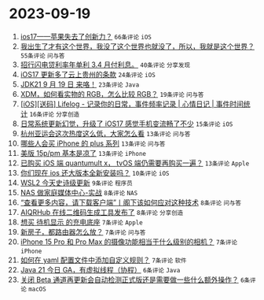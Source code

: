 # 2023-09-19

1. [ios17——苹果失去了创新力？](https://www.v2ex.com/t/975042) `66条评论` `iOS`
1. [我出生了才有这个世界，我没了这个世界也就没了，所以，我就是这个世界？](https://www.v2ex.com/t/975056) `55条评论` `问与答`
1. [招行闪电贷利率年单利 3.4 月付利息。](https://www.v2ex.com/t/975072) `40条评论` `分享发现`
1. [iOS17 更新多了云上贵州的条款](https://www.v2ex.com/t/975048) `24条评论` `iOS`
1. [JDK21 9 月 19 日 来咯！](https://www.v2ex.com/t/975067) `23条评论` `Java`
1. [XDM，如何看实物的 RGB，怎么比较 RGB？](https://www.v2ex.com/t/975055) `19条评论` `问与答`
1. [[iOS][送码] Lifelog - 记录你的日常，事件频率记录 | 心情日记 | 事件时间统计](https://www.v2ex.com/t/975077) `16条评论` `分享创造`
1. [日常系统更新幻觉，升级了 iOS17 感觉手机变流畅了不少](https://www.v2ex.com/t/975058) `15条评论` `iOS`
1. [杭州亚运会这次热度这么低，大家怎么看](https://www.v2ex.com/t/975092) `13条评论` `问与答`
1. [哪些人会买 iPhone 的 plus 系列](https://www.v2ex.com/t/975073) `13条评论` `问与答`
1. [美版 15p/pm 基本是凉了](https://www.v2ex.com/t/975066) `13条评论` `iPhone`
1. [已购买 iOS 端 quantumult x， tvOS 端仍需要再购买一遍？](https://www.v2ex.com/t/975052) `13条评论` `Apple`
1. [你们现在 ios 还大版本全新安装吗？](https://www.v2ex.com/t/975075) `10条评论` `iOS`
1. [WSL2 今天史诗级更新](https://www.v2ex.com/t/975098) `9条评论` `程序员`
1. [NAS 做家庭媒体中心-实战](https://www.v2ex.com/t/975089) `8条评论` `NAS`
1. [“查看更多内容，请下载客户端”丨阁下该如何应对这种技术](https://www.v2ex.com/t/975063) `8条评论` `问与答`
1. [AIQRHub 在线二维码生成工具发布了](https://www.v2ex.com/t/975053) `8条评论` `分享创造`
1. [想买 待机显示 的充电底座](https://www.v2ex.com/t/975085) `7条评论` `Apple`
1. [新房子，都路由器怎么放？](https://www.v2ex.com/t/975080) `7条评论` `问与答`
1. [iPhone 15 Pro 和 Pro Max 的摄像功能相当于什么级别的相机？](https://www.v2ex.com/t/975061) `7条评论` `iPhone`
1. [如何在 yaml 配置文件中添加自定义规则？](https://www.v2ex.com/t/975044) `7条评论` `软件`
1. [Java 21 今日 GA，有虚拟线程（协程）](https://www.v2ex.com/t/975076) `6条评论` `Java`
1. [关闭 Beta 通道再更新会自动检测正式版还是需要做一些什么额外操作？](https://www.v2ex.com/t/975049) `6条评论` `macOS`
